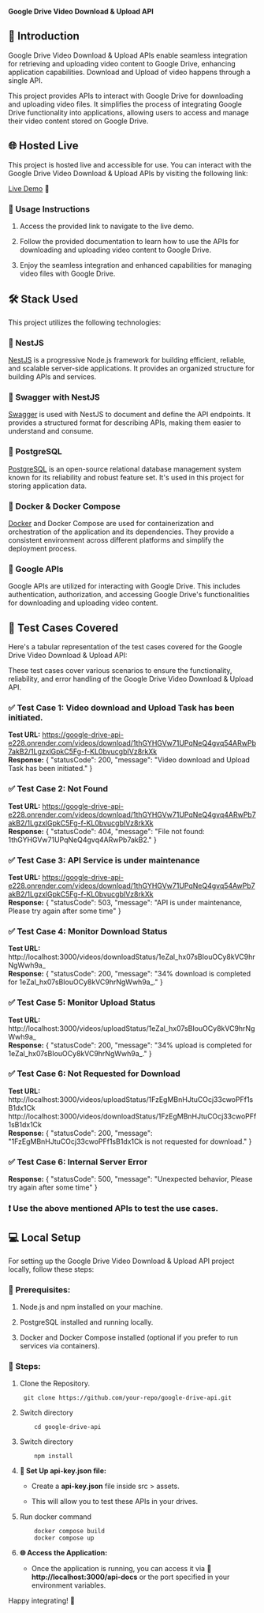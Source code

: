 **Google Drive Video Download & Upload API**

📝 Introduction
------------

Google Drive Video Download & Upload APIs enable seamless integration for retrieving and uploading video content to Google Drive, enhancing application capabilities. Download and Upload of video happens through a single API.

This project provides APIs to interact with Google Drive for downloading and uploading video files. It simplifies the process of integrating Google Drive functionality into applications, allowing users to access and manage their video content stored on Google Drive.


🌐 Hosted Live
-----------

This project is hosted live and accessible for use. You can interact with the Google Drive Video Download & Upload APIs by visiting the following link:

[Live Demo](https://google-drive-api-e228.onrender.com/api-docs) 🚀

### 📝 Usage Instructions

1.  Access the provided link to navigate to the live demo.
    
2.  Follow the provided documentation to learn how to use the APIs for downloading and uploading video content to Google Drive.
    
3.  Enjoy the seamless integration and enhanced capabilities for managing video files with Google Drive.



🛠️ Stack Used
----------

This project utilizes the following technologies:

### 📌 NestJS 

[NestJS](https://nestjs.com/) is a progressive Node.js framework for building efficient, reliable, and scalable server-side applications. It provides an organized structure for building APIs and services.

### 📌 Swagger with NestJS

[Swagger](https://swagger.io/) is used with NestJS to document and define the API endpoints. It provides a structured format for describing APIs, making them easier to understand and consume.

### 📌 PostgreSQL

[PostgreSQL](https://www.postgresql.org/) is an open-source relational database management system known for its reliability and robust feature set. It's used in this project for storing application data.

### 📌 Docker & Docker Compose

[Docker](https://www.docker.com/) and Docker Compose are used for containerization and orchestration of the application and its dependencies. They provide a consistent environment across different platforms and simplify the deployment process.

### 📌 Google APIs

Google APIs are utilized for interacting with Google Drive. This includes authentication, authorization, and accessing Google Drive's functionalities for downloading and uploading video content.


🧪 Test Cases Covered
----------
Here's a tabular representation of the test cases covered for the Google Drive Video Download & Upload API:


These test cases cover various scenarios to ensure the functionality, reliability, and error handling of the Google Drive Video Download & Upload API.

### ✅ Test Case 1: Video download and Upload Task has been initiated.

**Test URL:** https://google-drive-api-e228.onrender.com/videos/download/1thGYHGVw71UPqNeQ4gvq54ARwPb7akB2/1LgzxlGpkC5Fg-f-KL0bvucgbIVz8rkXk <br>
**Response:** {
                "statusCode": 200,
                "message": "Video download and Upload Task has been initiated."
              }


### ✅ Test Case 2: Not Found

**Test URL:** https://google-drive-api-e228.onrender.com/videos/download/1thGYHGVw71UPqNeQ4gvq4ARwPb7akB2/1LgzxlGpkC5Fg-f-KL0bvucgbIVz8rkXk <br>
**Response:** {
  "statusCode": 404,
  "message": "File not found: 1thGYHGVw71UPqNeQ4gvq4ARwPb7akB2."
}


### ✅ Test Case 3: API Service is under maintenance

**Test URL:** https://google-drive-api-e228.onrender.com/videos/download/1thGYHGVw71UPqNeQ4gvq54AwPb7akB2/1LgzxlGpkC5Fg-f-KL0bvucgbIVz8rkXk <br>
**Response:** {
                "statusCode": 503,
                "message": "API is under maintenance, Please try again after some time"
              }

### ✅ Test Case 4: Monitor Download Status

**Test URL:** http://localhost:3000/videos/downloadStatus/1eZal_hx07sBIouOCy8kVC9hrNgWwh9a_<br>
**Response:** {
            "statusCode": 200,
            "message": "34% download is completed for 1eZal_hx07sBIouOCy8kVC9hrNgWwh9a_."
            }


### ✅ Test Case 5: Monitor Upload Status

**Test URL:** http://localhost:3000/videos/uploadStatus/1eZal_hx07sBIouOCy8kVC9hrNgWwh9a_<br>
**Response:** {
                "statusCode": 200,
                "message": "34% upload is completed for 1eZal_hx07sBIouOCy8kVC9hrNgWwh9a_."
            }

### ✅ Test Case 6: Not Requested for Download

**Test URL:** http://localhost:3000/videos/uploadStatus/1FzEgMBnHJtuCOcj33cwoPFf1sB1dx1Ck
              http://localhost:3000/videos/downloadStatus/1FzEgMBnHJtuCOcj33cwoPFf1sB1dx1Ck <br>
**Response:** {
                "statusCode": 200,
                "message": "1FzEgMBnHJtuCOcj33cwoPFf1sB1dx1Ck is not requested for download."
                }

### ✅ Test Case 6: Internal Server Error

**Response:** {
                "statusCode": 500,
                "message": "Unexpected behavior, Please try again after some time"
                }
### ❗ Use the above mentioned APIs to test the use cases.


💻 Local Setup
----------

For setting up the Google Drive Video Download & Upload API project locally, follow these steps:

### 📝 Prerequisites:

1.  Node.js and npm installed on your machine.
    
2.  PostgreSQL installed and running locally.
    
3.  Docker and Docker Compose installed (optional if you prefer to run services via containers).
    

### 📝 Steps:

1. Clone the Repository.
    ```
     git clone https://github.com/your-repo/google-drive-api.git 
    ``` 
    
2.  Switch directory
    ```
        cd google-drive-api
    ``` 
    
3.  Switch directory
    ```
        npm install
    ``` 
    
4.  **🔑 Set Up api-key.json file:**
    
    *   Create a **api-key.json** file inside src > assets.
        
    *   This will allow you to test these APIs in your drives.
        
5.  Run docker command
    ```
        docker compose build
        docker compose up
    ``` 
    
6.  **🌐 Access the Application:**
    
    *   Once the application is running, you can access it via **🚀 http://localhost:3000/api-docs** or the port specified in your environment variables.


Happy integrating! 🚀